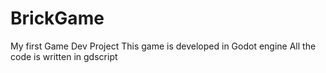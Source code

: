 # BrickGame

My first Game Dev Project
This game is developed in Godot engine
All the code is written in gdscript

